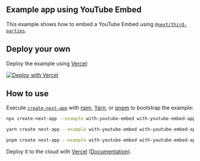 ## Example app using YouTube Embed

This example shows how to embed a YouTube Embed using [`@next/third-parties`](https://nextjs.org/docs/app/building-your-application/optimizing/third-party-libraries).

## Deploy your own

Deploy the example using [Vercel](https://vercel.com?utm_source=github&utm_medium=readme&utm_campaign=next-example):

[![Deploy with Vercel](https://vercel.com/button)](https://vercel.com/new/clone?repository-url=https://github.com/vercel/next.js/tree/canary/examples/with-youtube-embed&project-name=with-youtube-embed&repository-name=with-youtube-embed)

## How to use

Execute [`create-next-app`](https://github.com/vercel/next.js/tree/canary/packages/create-next-app) with [npm](https://docs.npmjs.com/cli/init), [Yarn](https://yarnpkg.com/lang/en/docs/cli/create/), or [pnpm](https://pnpm.io) to bootstrap the example:

```bash
npx create-next-app --example with-youtube-embed with-youtube-embed-app
```

```bash
yarn create next-app --example with-youtube-embed with-youtube-embed-app
```

```bash
pnpm create next-app --example with-youtube-embed with-youtube-embed-app
```

Deploy it to the cloud with [Vercel](https://vercel.com/new?utm_source=github&utm_medium=readme&utm_campaign=next-example) ([Documentation](https://nextjs.org/docs/deployment)).
